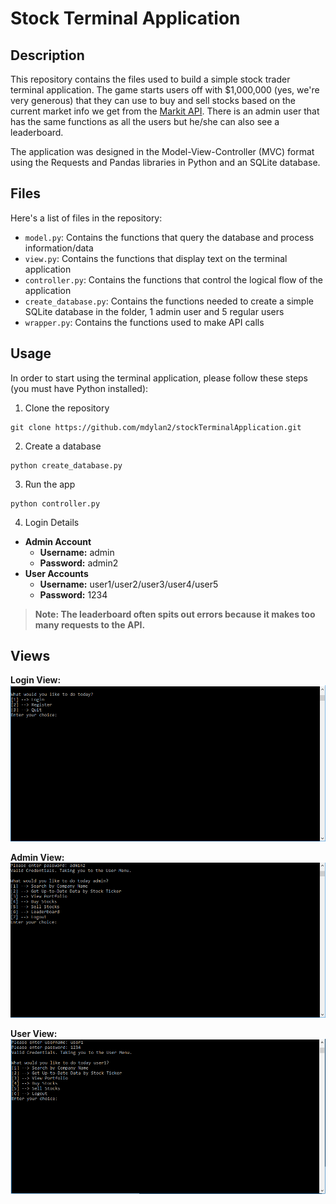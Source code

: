 # Stock Terminal Application
## Description
This repository contains the files used to build a simple stock trader terminal application. The game starts users off with $1,000,000 (yes, we're very generous)
that they can use to buy and sell stocks based on the current market info we get from the [Markit API](http://dev.markitondemand.com/MODApis/Api/v2/doc).
There is an admin user that has the same functions as all the users but he/she can also see a leaderboard. 

The application was designed in the Model-View-Controller (MVC) format using the Requests and Pandas libraries in Python and an SQLite database.

## Files
Here's a list of files in the repository:
- `model.py`: Contains the functions that query the database and process information/data
- `view.py`: Contains the functions that display text on the terminal application
- `controller.py`: Contains the functions that control the logical flow of the application
- `create_database.py`: Contains the functions needed to create a simple SQLite database in the folder, 1 admin user and 5 regular users
- `wrapper.py`: Contains the functions used to make API calls

## Usage
In order to start using the terminal application, please follow these steps (you must have Python installed):
1) Clone the repository
```
git clone https://github.com/mdylan2/stockTerminalApplication.git
```
2) Create a database
```
python create_database.py
```
3) Run the app
```
python controller.py
```
4) Login Details
- **Admin Account**
  - **Username:** admin 
  - **Password:** admin2
- **User Accounts**
  - **Username:** user1/user2/user3/user4/user5
  - **Password:** 1234

> **Note: The leaderboard often spits out errors because it makes too many requests to the API.**

## Views
**Login View:**
![Alt](images/1.PNG)

**Admin View:**
![Alt](images/2.PNG)

**User View:**
![Alt](images/3.PNG)
